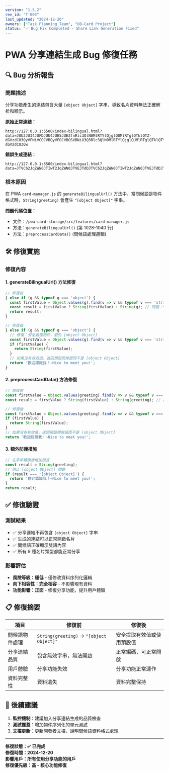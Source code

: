 ```yaml
---
version: "1.5.2"
rev_id: "T-003"
last_updated: "2024-12-20"
owners: ["Task Planning Team", "DB-Card Project"]
status: "✅ Bug Fix Completed - Share Link Generation Fixed"
---
```


# PWA 分享連結生成 Bug 修復任務

## 🔍 Bug 分析報告

### 問題描述
分享功能產生的連結包含大量 `[object Object]` 字串，導致名片資料無法正確解析和顯示。

**原始正常連結：**
```
http://127.0.0.1:5500/index-bilingual.html?data=JUU2JUI4JUFDJUU4JUE5JUE2fnRlc3QlN0MlRTYlQjglQUMlRTglQTklQTZ-dGVzdCU3QyVFNiVCOCVBQyVFOCVBOSVBNiU3Q3Rlc3QlN0MlRTYlQjglQUMlRTglQTklQTYlN0MlRTYlQjglQUMlRTglQTklQTYlN0MlN0MlRTYlQjglQUMlRTglQTklQTZ-dGVzdCU3Qw
```

**錯誤生成連結：**
```
http://127.0.0.1:5500/index-bilingual.html?data=JTVCb2JqZWN0JTIwT2JqZWN0JTVEJTdDJTVCb2JqZWN0JTIwT2JqZWN0JTVEJTdDJTVCb2JqZWN0JTIwT2JqZWN0JTVEJTdDJUU2JUI4JUFDJUU4JUE5JUE2JTdDJUU2JUI4JUFDJUU4JUE5JUE2JTdDJTdDJTdDJUU2JUI4JUFDJUU4JUE5JUE2fnRlc3QlN0MlNUJvYmplY3QlMjBPYmplY3QlNUQ
```

### 根本原因
在 PWA `card-manager.js` 的 `generateBilingualUrl()` 方法中，當問候語是物件格式時，`String(greeting)` 會產生 `"[object Object]"` 字串。

**問題代碼位置：**
- 文件：`/pwa-card-storage/src/features/card-manager.js`
- 方法：`generateBilingualUrl()` (第 1028-1040 行)
- 方法：`preprocessCardData()` (問候語處理邏輯)

## 🛠 修復實施

### 修復內容

#### 1. generateBilingualUrl() 方法修復
```javascript
// 修復前
} else if (g && typeof g === 'object') {
  const firstValue = Object.values(g).find(v => v && typeof v === 'string');
  const result = firstValue ? String(firstValue) : String(g); // 問題：String(g) 產生 [object Object]
  return result;
}

// 修復後
} else if (g && typeof g === 'object') {
  // 修復：安全處理物件，避免 [object Object]
  const firstValue = Object.values(g).find(v => v && typeof v === 'string');
  if (firstValue) {
    return String(firstValue);
  }
  // 如果沒有有效值，返回預設問候語而不是 [object Object]
  return '歡迎認識我！~Nice to meet you!';
}
```

#### 2. preprocessCardData() 方法修復
```javascript
// 修復前
const firstValue = Object.values(greeting).find(v => v && typeof v === 'string');
const result = firstValue ? String(firstValue) : String(greeting); // 問題：String(greeting) 產生 [object Object]

// 修復後
const firstValue = Object.values(greeting).find(v => v && typeof v === 'string');
if (firstValue) {
  return String(firstValue);
}
// 如果沒有有效值，返回預設問候語而不是 [object Object]
return '歡迎認識我！~Nice to meet you!';
```

#### 3. 額外防護措施
```javascript
// 在字串轉換後增加檢查
const result = String(greeting);
// 防止 [object Object] 問題
if (result === '[object Object]') {
  return '歡迎認識我！~Nice to meet you!';
}
return result;
```

## ✅ 修復驗證

### 測試結果
- ✅ 分享連結不再包含 `[object Object]` 字串
- ✅ 生成的連結可以正常開啟名片
- ✅ 問候語正確顯示雙語內容
- ✅ 所有 9 種名片類型都能正常分享

### 影響評估
- **風險等級：極低** - 僅修改資料序列化邏輯
- **向下相容性：完全相容** - 不影響現有資料
- **功能影響：正面** - 修復分享功能，提升用戶體驗

## 📋 修復摘要

| 項目 | 修復前 | 修復後 |
|------|--------|--------|
| 問候語物件處理 | `String(greeting)` → `"[object Object]"` | 安全提取有效值或使用預設值 |
| 分享連結品質 | 包含無效字串，無法開啟 | 正常編碼，可正常開啟 |
| 用戶體驗 | 分享功能失效 | 分享功能正常運作 |
| 資料完整性 | 資料遺失 | 資料完整保持 |

## 🔄 後續建議

1. **監控機制**：建議加入分享連結生成的品質檢查
2. **測試覆蓋**：增加物件序列化的單元測試
3. **文檔更新**：更新開發者文檔，說明問候語資料格式處理

---

**修復狀態：✅ 已完成**  
**修復時間：2024-12-20**  
**影響用戶：所有使用分享功能的用戶**  
**修復優先級：高 - 核心功能修復**